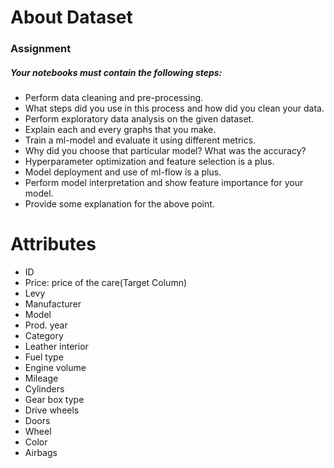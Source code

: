 # About Dataset
### Assignment
##### Your notebooks must contain the following steps:

* Perform data cleaning and pre-processing.
* What steps did you use in this process and how did you clean your data.
* Perform exploratory data analysis on the given dataset.
* Explain each and every graphs that you make.
* Train a ml-model and evaluate it using different metrics.
* Why did you choose that particular model? What was the accuracy?
* Hyperparameter optimization and feature selection is a plus.
* Model deployment and use of ml-flow is a plus.
* Perform model interpretation and show feature importance for your model.
* Provide some explanation for the above point.

# Attributes
* ID
* Price: price of the care(Target Column)
* Levy
* Manufacturer
* Model
* Prod. year
* Category
* Leather interior
* Fuel type
* Engine volume
* Mileage
* Cylinders
* Gear box type
* Drive wheels
* Doors
* Wheel
* Color
* Airbags